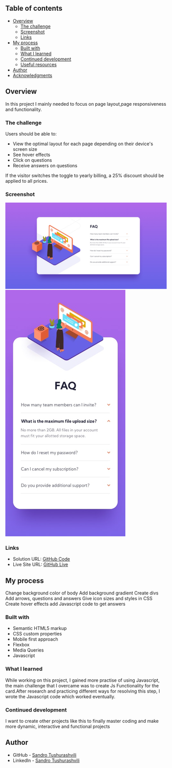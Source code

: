 ## Table of contents

- [Overview](#overview)
  - [The challenge](#the-challenge)
  - [Screenshot](#screenshot)
  - [Links](#links)
- [My process](#my-process)
  - [Built with](#built-with)
  - [What I learned](#what-i-learned)
  - [Continued development](#continued-development)
  - [Useful resources](#useful-resources)
- [Author](#author)
- [Acknowledgments](#acknowledgments)


## Overview

In this project I mainly needed to focus on page layout,page responsiveness and functionality.

### The challenge

Users should be able to:

- View the optimal layout for each page depending on their device's screen size
- See hover effects
- Click on questions
- Receive answers on questions

If the visitor switches the toggle to yearly billing, a 25% discount should be applied to all prices.


### Screenshot
![](./design/desktop-design.jpg)
![](./design/mobile-design.jpg)


### Links

- Solution URL: [GitHub Code](https://github.com/Tusho7/Faq-Accordion-Card)
- Live Site URL: [GitHub Live](https://tusho7.github.io/Faq-Accordion-Card/)

## My process

Change background color of body
Add background gradient
Create divs
Add arrows, questions and answers
Give icon sizes and styles in CSS
Create hover effects
add Javascript code to get answers

### Built with

- Semantic HTML5 markup
- CSS custom properties
- Mobile first approach
- Flexbox
- Media Queries
- Javascript

### What I learned

While working on this project, I gained more practise of using Javascript,  the main challenge that I overcame was to create Js Functionality for the card.After research and practicing different ways for resolving this step, I wrote the Javascript code which worked eventually.

### Continued development

I want to create other projects like this to finally master coding and make more dynamic, interactive and functional projects

## Author

- GitHub - [Sandro Tushurashvili](https://github.com/Tusho7)
- LinkedIn - [Sandro Tushurashvili](https://www.linkedin.com/in/sandro-tushurashvili/)